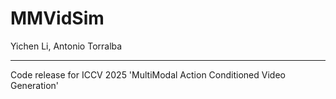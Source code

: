 # MMVidSim

Yichen Li, Antonio Torralba

--- 

Code release for ICCV 2025 'MultiModal Action Conditioned Video Generation'



